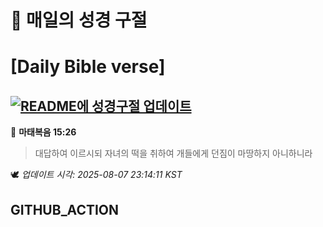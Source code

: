 # 🙏 매일의 성경 구절
# [Daily Bible verse]
## [![README에 성경구절 업데이트](https://github.com/DONGSUKA/first_test/actions/workflows/update-readme-bible.yml/badge.svg)](https://github.com/DONGSUKA/first_test/actions/workflows/update-readme-bible.yml)
<!-- START_BIBLE_VERSE -->
📖 **마태복음 15:26**
> 대답하여 이르시되 자녀의 떡을 취하여 개들에게 던짐이 마땅하지 아니하니라

🕊️ _업데이트 시각: 2025-08-07 23:14:11 KST_
  <!-- END_BIBLE_VERSE -->
## GITHUB_ACTION
